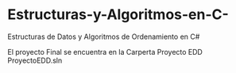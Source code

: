 # Estructuras-y-Algoritmos-en-C-
Estructuras de Datos y Algoritmos de Ordenamiento en C#


El proyecto Final se encuentra en la Carperta Proyecto EDD ProyectoEDD.sln
